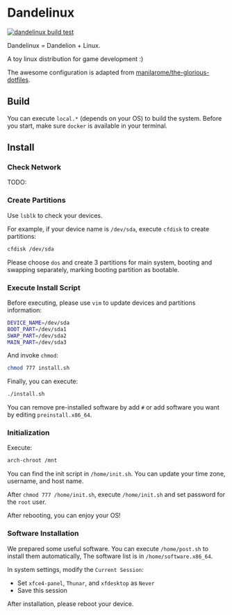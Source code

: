 # Dandelinux
[![dandelinux build test](https://github.com/NeilKleistGao/dandelinux/actions/workflows/build.yml/badge.svg?branch=main)](https://github.com/NeilKleistGao/dandelinux/actions/workflows/build.yml)

Dandelinux = Dandelion + Linux.

A toy linux distribution for game development :)

The awesome configuration is adapted from [manilarome/the-glorious-dotfiles](https://github.com/manilarome/the-glorious-dotfiles).

## Build
You can execute `local.*` (depends on your OS) to build the system.
Before you start, make sure `docker` is available in your terminal.

## Install
### Check Network
TODO:

### Create Partitions
Use `lsblk` to check your devices.

For example, if your device name is `/dev/sda`, execute `cfdisk` to create partitions:
```bash
cfdisk /dev/sda
```

Please choose `dos` and create 3 partitions for main system, booting and swapping separately,
marking booting partition as bootable.

### Execute Install Script
Before executing, please use `vim` to update devices and partitions information:
```bash
DEVICE_NAME=/dev/sda
BOOT_PART=/dev/sda1
SWAP_PART=/dev/sda2
MAIN_PART=/dev/sda3
```

And invoke `chmod`:
```bash
chmod 777 install.sh
```

Finally, you can execute:
```bash
./install.sh
```

You can remove pre-installed software by add `#` or add software you want
by editing `preinstall.x86_64`.

### Initialization
Execute:
```bash
arch-chroot /mnt
```

You can find the init script in `/home/init.sh`.
You can update your time zone, username, and host name.

After `chmod 777 /home/init.sh`, execute `/home/init.sh`
and set password for the `root` user.

After rebooting, you can enjoy your OS!

### Software Installation
We prepared some useful software. You can execute `/home/post.sh` to install them automatically,
The software list is in `/home/software.x86_64`.

In system settings, modify the `Current Session`:
- Set `xfce4-panel`, `Thunar`, and `xfdesktop` as `Never`
- Save this session

After installation, please reboot your device.

